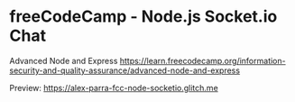 # freeCodeCamp - Node.js Socket.io Chat

Advanced Node and Express
https://learn.freecodecamp.org/information-security-and-quality-assurance/advanced-node-and-express


Preview: https://alex-parra-fcc-node-socketio.glitch.me  
